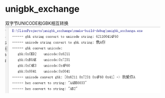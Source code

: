 # unigbk_exchange
双字节UNICODE和GBK相互转换
![image](https://github.com/ankun6/unigbk_exchange/blob/master/result.png)
